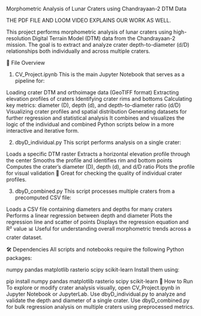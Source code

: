 Morphometric Analysis of Lunar Craters using Chandrayaan-2 DTM Data

THE PDF FILE AND LOOM VIDEO EXPLAINS OUR WORK AS WELL.

This project performs morphometric analysis of lunar craters using high-resolution Digital Terrain Model (DTM) data from the Chandrayaan-2 mission. The goal is to extract and analyze crater depth-to-diameter (d/D) relationships both individually and across multiple craters.

📁 File Overview
1. CV_Project.ipynb
This is the main Jupyter Notebook that serves as a pipeline for:

Loading crater DTM and orthoimage data (GeoTIFF format)
Extracting elevation profiles of craters
Identifying crater rims and bottoms
Calculating key metrics: diameter (D), depth (d), and depth-to-diameter ratio (d/D)
Visualizing crater profiles and spatial distribution
Generating datasets for further regression and statistical analysis
It combines and visualizes the logic of the individual and combined Python scripts below in a more interactive and iterative form.

2. dbyD_individual.py
This script performs analysis on a single crater:

Loads a specific DTM raster
Extracts a horizontal elevation profile through the center
Smooths the profile and identifies rim and bottom points
Computes the crater’s diameter (D), depth (d), and d/D ratio
Plots the profile for visual validation
👀 Great for checking the quality of individual crater profiles.

3. dbyD_combined.py
This script processes multiple craters from a precomputed CSV file:

Loads a CSV file containing diameters and depths for many craters
Performs a linear regression between depth and diameter
Plots the regression line and scatter of points
Displays the regression equation and R² value
📊 Useful for understanding overall morphometric trends across a crater dataset.

🛠️ Dependencies
All scripts and notebooks require the following Python packages:

numpy
pandas
matplotlib
rasterio
scipy
scikit-learn
Install them using:

pip install numpy pandas matplotlib rasterio scipy scikit-learn
🚀 How to Run
To explore or modify crater analysis visually, open CV_Project.ipynb in Jupyter Notebook or JupyterLab.
Use dbyD_individual.py to analyze and validate the depth and diameter of a single crater.
Use dbyD_combined.py for bulk regression analysis on multiple craters using preprocessed metrics.
